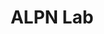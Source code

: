 ---
layout: profiles
permalink: /people/
title: ALPN Lab
description: Members of the Adaptive Learning (in) Psychology and Neuroscience (ALPN) Lab at the CHBH 🧠
nav: true
nav_order: 6

profiles:
  # if you want to include more than one profile, just replicate the following block
  # and create one content file for each profile inside _pages/
  - align: right
    image: lei.png
    content: about_lei.md
    image_circular: false # crops the image to make it circular
  - align: left
    image: gwyn.png
    content: about_gwyn.md
    image_circular: false # crops the image to make it circular
---
